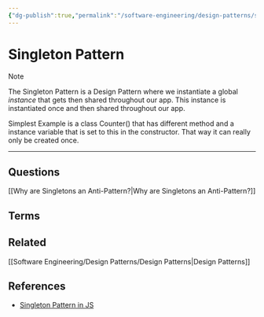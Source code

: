 ```yaml
---
{"dg-publish":true,"permalink":"/software-engineering/design-patterns/singleton-pattern/","tags":["code/design_patterns"],"created":"2023-07-24T09:17:37.323-05:00","updated":"2023-09-05T14:40:34.802-05:00"}
---
```


# Singleton Pattern

> [!NOTE]
> The Singleton Pattern is a Design Pattern where we instantiate a global *instance* that gets then shared throughout our app. This instance is instantiated once and then shared throughout our app.

Simplest Example is a class Counter() that has different method and a instance variable that is set to this in the constructor. That way it can really only be created once.

---
## Questions
[[Why are Singletons an Anti-Pattern?\|Why are Singletons an Anti-Pattern?]]

## Terms

## Related
[[Software Engineering/Design Patterns/Design Patterns\|Design Patterns]]

## References
- [Singleton Pattern in JS](https://www.patterns.dev/posts/singleton-pattern)